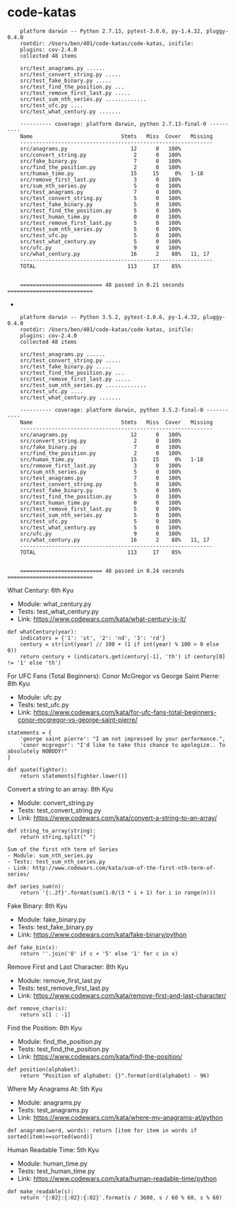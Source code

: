 # code-katas

        platform darwin -- Python 2.7.13, pytest-3.0.6, py-1.4.32, pluggy-0.4.0
        rootdir: /Users/ben/401/code-katas/code-katas, inifile: 
        plugins: cov-2.4.0
        collected 48 items 

        src/test_anagrams.py ......
        src/test_convert_string.py .....
        src/test_fake_binary.py .....
        src/test_find_the_position.py ...
        src/test_remove_first_last.py .....
        src/test_sum_nth_series.py .............
        src/test_ufc.py ....
        src/test_what_century.py .......

        ---------- coverage: platform darwin, python 2.7.13-final-0 ----------
        Name                            Stmts   Miss  Cover   Missing
        -------------------------------------------------------------
        src/anagrams.py                    12      0   100%
        src/convert_string.py               2      0   100%
        src/fake_binary.py                  7      0   100%
        src/find_the_position.py            2      0   100%
        src/human_time.py                  15     15     0%   1-18
        src/remove_first_last.py            3      0   100%
        src/sum_nth_series.py               5      0   100%
        src/test_anagrams.py                7      0   100%
        src/test_convert_string.py          5      0   100%
        src/test_fake_binary.py             5      0   100%
        src/test_find_the_position.py       5      0   100%
        src/test_human_time.py              0      0   100%
        src/test_remove_first_last.py       5      0   100%
        src/test_sum_nth_series.py          5      0   100%
        src/test_ufc.py                     5      0   100%
        src/test_what_century.py            5      0   100%
        src/ufc.py                          9      0   100%
        src/what_century.py                16      2    88%   11, 17
        -------------------------------------------------------------
        TOTAL                             113     17    85%


        ========================== 48 passed in 0.21 seconds ===========================

-

        platform darwin -- Python 3.5.2, pytest-3.0.6, py-1.4.32, pluggy-0.4.0
        rootdir: /Users/ben/401/code-katas/code-katas, inifile: 
        plugins: cov-2.4.0
        collected 48 items 

        src/test_anagrams.py ......
        src/test_convert_string.py .....
        src/test_fake_binary.py .....
        src/test_find_the_position.py ...
        src/test_remove_first_last.py .....
        src/test_sum_nth_series.py .............
        src/test_ufc.py ....
        src/test_what_century.py .......

        ---------- coverage: platform darwin, python 3.5.2-final-0 -----------
        Name                            Stmts   Miss  Cover   Missing
        -------------------------------------------------------------
        src/anagrams.py                    12      0   100%
        src/convert_string.py               2      0   100%
        src/fake_binary.py                  7      0   100%
        src/find_the_position.py            2      0   100%
        src/human_time.py                  15     15     0%   1-18
        src/remove_first_last.py            3      0   100%
        src/sum_nth_series.py               5      0   100%
        src/test_anagrams.py                7      0   100%
        src/test_convert_string.py          5      0   100%
        src/test_fake_binary.py             5      0   100%
        src/test_find_the_position.py       5      0   100%
        src/test_human_time.py              0      0   100%
        src/test_remove_first_last.py       5      0   100%
        src/test_sum_nth_series.py          5      0   100%
        src/test_ufc.py                     5      0   100%
        src/test_what_century.py            5      0   100%
        src/ufc.py                          9      0   100%
        src/what_century.py                16      2    88%   11, 17
        -------------------------------------------------------------
        TOTAL                             113     17    85%


        ========================== 48 passed in 0.24 seconds ===========================


What Century: 6th Kyu
- Module: what_century.py
- Tests: test_what_century.py
- Link: https://www.codewars.com/kata/what-century-is-it/
```
def whatCentury(year):
    indicators = {'1': 'st', '2': 'nd', '3': 'rd'}
    century = str(int(year) // 100 + (1 if int(year) % 100 > 0 else 0))
    return century + (indicators.get(century[-1], 'th') if century[0] != '1' else 'th')
```
For UFC Fans (Total Beginners): Conor McGregor vs George Saint Pierre: 8th Kyu
- Module: ufc.py
- Tests: test_ufc.py
- Link: https://www.codewars.com/kata/for-ufc-fans-total-beginners-conor-mcgregor-vs-george-saint-pierre/
```
statements = {
    'george saint pierre': "I am not impressed by your performance.",
    'conor mcgregor': "I'd like to take this chance to apologize.. To absolutely NOBODY!"
}

def quote(fighter):
    return statements[fighter.lower()]
```
Convert a string to an array: 8th Kyu
- Module: convert_string.py
- Tests: test_convert_string.py
- Link: https://www.codewars.com/kata/convert-a-string-to-an-array/
```
def string_to_array(string):
    return string.split(" ")

Sum of the first nth term of Series
- Module: sum_nth_series.py
- Tests: test_sum_nth_series.py
- Link: http://www.codewars.com/kata/sum-of-the-first-nth-term-of-series/

def series_sum(n):
    return '{:.2f}'.format(sum(1.0/(3 * i + 1) for i in range(n)))
```
Fake Binary: 8th Kyu
- Module: fake_binary.py
- Tests: test_fake_binary.py
- Link: https://www.codewars.com/kata/fake-binary/python
```
def fake_bin(x):
    return ''.join('0' if c < '5' else '1' for c in x)
```
Remove First and Last Character: 8th Kyu
- Module: remove_first_last.py
- Tests: test_remove_first_last.py
- Link: https://www.codewars.com/kata/remove-first-and-last-character/
```
def remove_char(s):
    return s[1 : -1]
```
Find the Position: 8th Kyu
- Module: find_the_position.py
- Tests: test_find_the_position.py
- Link: https://www.codewars.com/kata/find-the-position/
```
def position(alphabet):
    return "Position of alphabet: {}".format(ord(alphabet) - 96)
```
Where My Anagrams At: 5th Kyu
- Module: anagrams.py
- Tests: test_anagrams.py
- Link: https://www.codewars.com/kata/where-my-anagrams-at/python
```
def anagrams(word, words): return [item for item in words if sorted(item)==sorted(word)]
```
Human Readable Time: 5th Kyu
- Module: human_time.py
- Tests: test_human_time.py
- Link: https://www.codewars.com/kata/human-readable-time/python
```
def make_readable(s):
    return '{:02}:{:02}:{:02}'.format(s / 3600, s / 60 % 60, s % 60)
```
